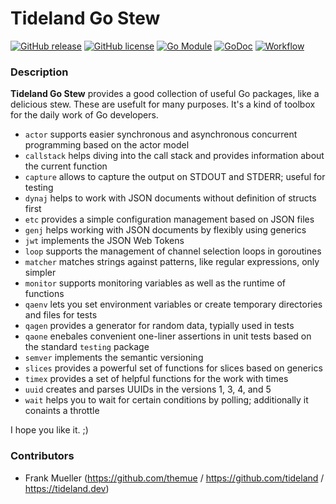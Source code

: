 # Tideland Go Stew

[![GitHub release](https://img.shields.io/github/release/tideland/go-stew.svg)](https://github.com/tideland/go-stew)
[![GitHub license](https://img.shields.io/badge/license-New%20BSD-blue.svg)](https://raw.githubusercontent.com/tideland/go-stew/master/LICENSE)
[![Go Module](https://img.shields.io/github/go-mod/go-version/tideland/go-stew)](https://github.com/tideland/go-stew/blob/master/go.mod)
[![GoDoc](https://godoc.org/tideland.dev/go/stew?status.svg)](https://pkg.go.dev/mod/tideland.dev/go/stew?tab=packages)
[![Workflow](https://github.com/tideland/go-stew/actions/workflows/go.yml/badge.svg)](https://github.com/tideland/go-stew/actions/)

### Description

**Tideland Go Stew** provides a good collection of useful Go packages, like a delicious stew. These are usefult for many purposes. It's a kind of toolbox for the daily work of Go developers.

* `actor` supports easier synchronous and asynchronous concurrent programming based on the actor model
* `callstack` helps diving into the call stack and provides information about the current function
* `capture` allows to capture the output on STDOUT and STDERR; useful for testing
* `dynaj` helps to work with JSON documents without definition of structs first
* `etc` provides a simple configuration management based on JSON files
* `genj` helps working with JSON documents by flexibly using generics
* `jwt` implements the JSON Web Tokens
* `loop` supports the management of channel selection loops in goroutines
* `matcher` matches strings against patterns, like regular expressions, only simpler
* `monitor` supports monitoring variables as well as the runtime of functions
* `qaenv` lets you set environment variables or create temporary directories and files for tests
* `qagen` provides a generator for random data, typially used in tests
* `qaone` enebales convenient one-liner assertions in unit tests based on the standard `testing` package
* `semver` implements the semantic versioning
* `slices` provides a powerful set of functions for slices based on generics
* `timex` provides a set of helpful functions for the work with times
* `uuid` creates and parses UUIDs in the versions 1, 3, 4, and 5
* `wait` helps you to wait for certain conditions by polling; additionally it conaints a throttle

I hope you like it. ;)

### Contributors

- Frank Mueller (https://github.com/themue / https://github.com/tideland / https://tideland.dev)

